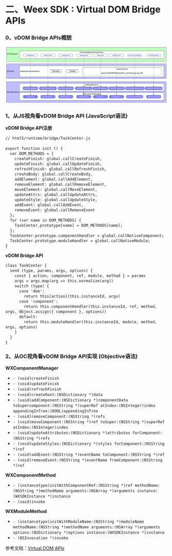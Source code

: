 # 二、Weex SDK : Virtual DOM Bridge APIs

### 0、vDOM Bridge APIs概貌

![](weex_dom_bridge_api.png)

### 1、从JS视角看vDOM Bridge API (JavaScript语法)

**vDOM Bridge API注册**

```
// html5/runtime/bridge/TaskCenter.js

export function init () {
  var DOM_METHODS = {
    createFinish: global.callCreateFinish,
    updateFinish: global.callUpdateFinish,
    refreshFinish: global.callRefreshFinish,
    createBody: global.callCreateBody,
    addElement: global.callAddElement,
    removeElement: global.callRemoveElement,
    moveElement: global.callMoveElement,
    updateAttrs: global.callUpdateAttrs,
    updateStyle: global.callUpdateStyle,
    addEvent: global.callAddEvent,
    removeEvent: global.callRemoveEvent
  };
  for (var name in DOM_METHODS) {
    TaskCenter.prototype[name] = DOM_METHODS[name];
  };
  TaskCenter.prototype.componentHandler = global.callNativeComponent;
  TaskCenter.prototype.moduleHandler = global.callNativeModule;
}
```

**vDOM Bridge API**

```
class TaskCenter {
  send (type, params, args, options) {
    const { action, component, ref, module, method } = params
    args = args.map(arg => this.normalize(arg))
    switch (type) {
      case 'dom':
        return this[action](this.instanceId, args)
      case 'component':
        return this.componentHandler(this.instanceId, ref, method, args, Object.assign({ component }, options))
      default:
        return this.moduleHandler(this.instanceId, module, method, args, options)
    }
  }
}
```

### 2、从OC视角看vDOM Bridge API实现 (Objective语法)



**WXComponentManager**

- `- (void)createFinish`
- `- (void)updateFinish`
- `- (void)refreshFinish`
- `- (void)createRoot:(NSDictionary *)data`
- `- (void)addComponent:(NSDictionary *)componentData toSupercomponent:(NSString *)superRef atIndex:(NSInteger)index appendingInTree:(BOOL)appendingInTree`
- `- (void)removeComponent:(NSString *)refs`
- `- (void)moveComponent:(NSString *)ref toSuper:(NSString *)superRef atIndex:(NSInteger)index`
- `- (void)updateAttributes:(NSDictionary *)attributes forComponent:(NSString *)refs`
- `- (void)updateStyles:(NSDictionary *)styles forComponent:(NSString *)ref`
- `- (void)addEvent:(NSString *)eventName toComponent:(NSString *)ref`
- `- (void)removeEvent:(NSString *)eventName fromComponent:(NSString *)ref`

**WXComponentMethod**

- `- (instancetype)initWithComponentRef:(NSString *)ref
                          methodName:(NSString *)methodName
                           arguments:(NSArray *)arguments
                            instance:(WXSDKInstance *)instance
`
- `- (void)invoke`

**WXModuleMethod**

- `- (instancetype)initWithModuleName:(NSString *)moduleName
                        methodName:(NSString *)methodName
                         arguments:(NSArray *)arguments
                           options:(NSDictionary *)options
                          instance:(WXSDKInstance *)instance
`
- `- (NSInvocation *)invoke`

参考文档：[Virtual DOM APIs](https://github.com/alibaba/weex/blob/aaa3c7c2cc4189e6ecbf89905cb7f859a7fd433a/doc/specs/virtual-dom-apis.md)
